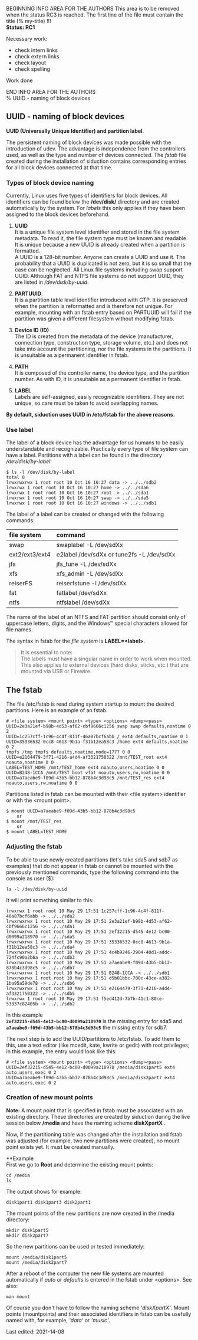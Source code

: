 BEGINNING   INFO AREA FOR THE AUTHORS
This area is to be removed when the status RC3 is reached. The first line of the file must contain the title (% my-title) !!!  
**Status: RC1**

Necessary work:

+ check intern links  
+ check extern links  
+ check layout  
+ check spelling  

Work done


END   INFO AREA FOR THE AUTHORS  
% UUID - naming of block devices

## UUID - naming of block devices

**UUID (Universally Unique Identifier) and partition label**.

The persistent naming of block devices was made possible with the introduction of udev. The advantage is independence from the controllers used, as well as the type and number of devices connected. The *fstab* file created during the installation of siduction contains corresponding entries for all block devices connected at that time.

### Types of block device naming

Currently, Linux uses five types of identifiers for block devices. All identifiers can be found below the **/dev/disk/** directory and are created automatically by the system. For *labels* this only applies if they have been assigned to the block devices beforehand.

1. **UUID**  
  It is a unique file system level identifier and stored in the file system metadata. To read it, the file system type must be known and readable. It is unique because a new UUID is already created when a partition is formatted.  
  A UUID is a 128-bit number. Anyone can create a UUID and use it. The probability that a UUID is duplicated is not zero, but it is so small that the case can be neglected. All Linux file systems including swap support UUID. Although FAT and NTFS file systems do not support UUID, they are listed in */dev/disk/by-uuid*.

2. **PARTUUID**.  
  It is a partition table level identifier introduced with GTP. It is preserved when the partition is reformatted and is therefore not unique. For example, mounting with an fstab entry based on PARTUUID will fail if the partition was given a different filesystem without modifying fstab.

3. **Device ID (ID)**  
  The ID is created from the metadata of the device (manufacturer, connection type, construction type, storage volume, etc.) and does not take into account the partitioning, nor the file systems in the partitions. It is unsuitable as a permanent identifier in fstab.

4. **PATH**  
  It is composed of the controller name, the device type, and the partition number. As with ID, it is unsuitable as a permanent identifier in fstab.

5. **LABEL**  
  Labels are self-assigned, easily recognizable identifiers. They are not unique, so care must be taken to avoid overlapping names. 

**By default, siduction uses UUID in /etc/fstab for the above reasons.**

### Use label

The label of a block device has the advantage for us humans to be easily understandable and recognizable. 
Practically every type of file system can have a label. Partitions with a label can be found in the directory */dev/disk/by-label*:

~~~
$ ls -l /dev/disk/by-label
total 0
lrwxrwxrwx 1 root root 10 Oct 16 10:27 data -> ../../sdb2
lrwxrwx 1 root root 10 Oct 16 10:27 home -> ../../sda6
lrwxrwx 1 root root 10 Oct 16 10:27 root -> ../../sda1
lrwxrwx 1 root root 10 Oct 16 10:27 swap -> ../../sda5
lrwxrwx 1 root root 10 Oct 16 10:27 windows -> ../../sdb1
~~~

The label of a label can be created or changed with the following commands:

| file system | command |
| :--- | :--- |
| swap | swaplabel -L <LABEL> /dev/sdXx |
| ext2/ext3/ext4 | e2label /dev/sdXx <LABEL> or tune2fs -L <LABEL> /dev/sdXx |
| jfs | jfs_tune -L <LABEL> /dev/sdXx |
| xfs | xfs_admin -L <LABEL> /dev/sdXx |
| reiserFS | reiserfstune -l <LABEL> /dev/sdXx |
| fat | fatlabel /dev/sdXx <LABEL> |
| ntfs | ntfslabel /dev/sdXx <LABEL> |

The name of the label of an NTFS and FAT partition should consist only of uppercase letters, digits, and the Windows™ special characters allowed for file names.

The syntax in fstab for the *file system* is **LABEL=\<label\>**.

> It is essential to note:  
> The labels must have a singular name in order to work when mounted. This also applies to external devices (hard disks, sticks, etc.) that are mounted via USB or Firewire.

## The fstab

The file /etc/fstab is read during system startup to mount the desired partitions. Here is an example of an fstab.

~~~
# <file system> <mount point> <type> <options> <dump><pass>
UUID=2e3a21ef-b98b-4d53-af62-cbf9666c1256 swap swap defaults,noatime 0 2
UUID=1c257cff-1c96-4c4f-811f-46a87bcf6abb / ext4 defaults,noatime 0 1
UUID=35336532-0cc8-4613-9b1a-f31b12ea58c3 /home ext4 defaults,noatime 0 2
tmpfs /tmp tmpfs defaults,noatime,mode=1777 0 0
UUID=e2164479-3f71-4216-a4d4-af3321750322 /mnt/TEST_root ext4 noauto,noatime 0 0
LABEL=TEST_HOME /mnt/TEST_home ext4 noauto,users,noatime 0 0
UUID=B248-1CCA /mnt/TEST_boot vfat noauto,users,rw,noatime 0 0
UUID=a7aeabe9-f09d-43b5-bb12-878b4c3d98c5 /mnt/TEST_res ext4 noauto,users,rw,noatime 0 0
~~~

Partitions listed in fstab can be mounted with their \<file system\> identifier or with the \<mount point\>.

~~~
$ mount UUID=a7aeabe9-f09d-43b5-bb12-878b4c3d98c5
    or
$ mount /mnt/TEST_res
    or
$ mount LABEL=TEST_HOME
~~~

### Adjusting the fstab

To be able to use newly created partitions (let's take sda5 and sdb7 as examples) that do not appear in fstab or cannot be mounted with the previously mentioned commands, type the following command into the console as user ($):

~~~
ls -l /dev/disk/by-uuid
~~~

It will print something similar to this:

~~~
lrwxrwx 1 root root 10 May 29 17:51 1c257cff-1c96-4c4f-811f-46a87bcf6abb -> ../../sda2
lrwxrwxrwx 1 root root 10 May 29 17:51 2e3a21ef-b98b-4d53-af62-cbf9666c1256 -> ../../sda1
lrwxrwxrwx 1 root root 10 May 29 17:51 2ef32215-d545-4e12-bc00-d0099a218970 -> ../../sda5
lrwxrwxrwx 1 root root 10 May 29 17:51 35336532-0cc8-4613-9b1a-f31b12ea58c3 -> ../../sda4
lrwxrwxrwx 1 root root 10 May 29 17:51 4c4b9246-2904-40d1-addc-724fc90a2b6a -> ../../sdb3
lrwxrwxrwx 1 root root 10 May 29 17:51 a7aeabe9-f09d-43b5-bb12-878b4c3d98c5 -> ../../sdb7
lrwxrwxrwx 1 root root 10 May 29 17:51 B248-1CCA -> ../../sdb1
lrwxrwxrwx 1 root root 10 May 29 17:51 d5b01bbc-700c-43ce-a382-1ba95a59de78 -> ../../sdb6
lrwxrwxrwx 1 root root 10 May 29 17:51 e2164479-3f71-4216-a4d4-af3321750322 -> ../../sdb5
lrwxrwx 1 root root 10 May 29 17:51 f5ed412d-7b7b-41c1-80ce-53337c82405b -> ../../sdb2
~~~

In this example  
**`2ef32215-d545-4e12-bc00-d0099a218970`** is the missing entry for sda5 and  
**`a7aeabe9-f09d-43b5-bb12-878b4c3d98c5`** the missing entry for sdb7.

The next step is to add the UUID/partitions to /etc/fstab. To add them to this, use a text editor (like mcedit, kate, kwrite or gedit) with root privileges; in this example, the entry would look like this:

~~~
# <file system> <mount point> <type> <options> <dump><pass>    
UUID=2ef32215-d545-4e12-bc00-d0099a218970 /media/disk1part5 ext4 auto,users,exec 0 2
UUID=a7aeabe9-f09d-43b5-bb12-878b4c3d98c5 /media/disk2part7 ext4 auto,users,exec 0 2
~~~

### Creation of new mount points
  
**Note:**
A mount point that is specified in fstab must be associated with an existing directory. These directories are created by siduction during the live session below **/media** and have the naming scheme **diskXpartX** .

Now, if the partitioning table was changed after the installation and fstab was adjusted (for example, two new partitions were created), no mount point exists yet. It must be created manually.

**Example  
First we go to **Root** and determine the existing mount points:

~~~
cd /media
ls
~~~

The output shows for example:

~~~
disk1part1 disk1part3 disk2part1
~~~

The mount points of the new partitions are now created in the /media directory:

~~~
mkdir disk1part5
mkdir disk2part7
~~~

So the new partitions can be used or tested immediately:

~~~
mount /media/disk1part5
mount /media/disk2part7
~~~

After a reboot of the computer the new file systems are mounted automatically if *auto* or *defaults* is entered in the fstab under \<options\>. See also:

~~~
man mount
~~~

Of course you don't have to follow the naming scheme *'diskXpartX'*. Mount points (mountpoints) and their associated identifiers in fstab can be usefully named with, for example, *'data'* or *'music'*.

<div id="rev">Last edited: 2021-14-08</div>

